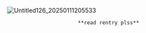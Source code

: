 ![Untitled126_20250111205533](https://github.com/user-attachments/assets/05a48556-5ead-46f7-acba-436d865d98cc)


                           **read rentry plss**
